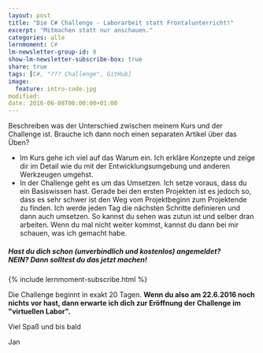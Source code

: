 ```yaml
---
layout: post
title: "Die C# Challenge - Laborarbeit statt Frontalunterricht!"
excerpt: "Mitmachen statt nur anschauen."
categories: alle
lernmoment: C#
lm-newsletter-group-id: 8
show-lm-newsletter-subscribe-box: true
share: true
tags: [C#, "??? Challenge", GitHub]
image:
  feature: intro-code.jpg
modified:
date: 2016-06-08T06:00:00+01:00
---
```


Beschreiben was der Unterschied zwischen meinem Kurs und der Challenge ist. Brauche ich dann noch einen separaten Artikel über das Üben?
- Im Kurs gehe ich viel auf das Warum ein. Ich erkläre Konzepte und zeige dir im Detail wie du mit der Entwicklungsumgebung und anderen Werkzeugen umgehst.
- In der Challenge geht es um das Umsetzen. Ich setze voraus, dass du ein Basiswissen hast. Gerade bei den ersten Projekten ist es jedoch so, dass es sehr schwer ist den Weg vom Projektbeginn zum Projektende zu finden. Ich werde jeden Tag die nächsten Schritte definieren und dann auch umsetzen. So kannst du sehen was zutun ist und selber dran arbeiten. Wenn du mal nicht weiter kommst, kannst du dann bei mir schauen, was ich gemacht habe.

<div class="subscribe-notice">
  <h5>Hast du dich schon (unverbindlich und kostenlos) angemeldet? <br> NEIN? Dann solltest du das jetzt machen!</h5>
    {% include lernmoment-subscribe.html %}
</div>


Die Challenge beginnt in exakt 20 Tagen. **Wenn du also am 22.6.2016 noch nichts vor hast, dann erwarte ich dich zur Eröffnung der Challenge im "virtuellen Labor".**

Viel Spaß und bis bald

Jan
